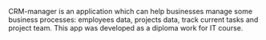 CRM-manager is an application which can help businesses manage some business processes: employees data, projects data, track current tasks and project team.
This app was developed as a diploma work for IT course.
